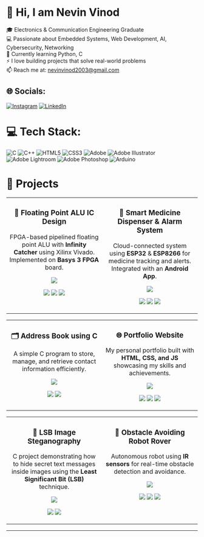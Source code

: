 # 💫 Hi, I am Nevin Vinod
🎓 Electronics & Communication Engineering Graduate<br>💻 Passionate about Embedded Systems, Web Development, AI, Cybersecurity, Networking<br>🌱 Currently learning Python, C<br>⚡ I love building projects that solve real-world problems<br>📫 Reach me at: nevinvinod2003@gmail.com


## 🌐 Socials:
[![Instagram](https://img.shields.io/badge/Instagram-%23E4405F.svg?logo=Instagram&logoColor=white)](https://instagram.com/ne_vin_od) [![LinkedIn](https://img.shields.io/badge/LinkedIn-%230077B5.svg?logo=linkedin&logoColor=white)](https://linkedin.com/in/nevinvinod) 

# 💻 Tech Stack:
![C](https://img.shields.io/badge/c-%2300599C.svg?style=for-the-badge&logo=c&logoColor=white) ![C++](https://img.shields.io/badge/c++-%2300599C.svg?style=for-the-badge&logo=c%2B%2B&logoColor=white) ![HTML5](https://img.shields.io/badge/html5-%23E34F26.svg?style=for-the-badge&logo=html5&logoColor=white) ![CSS3](https://img.shields.io/badge/css3-%231572B6.svg?style=for-the-badge&logo=css3&logoColor=white) ![Adobe](https://img.shields.io/badge/adobe-%23FF0000.svg?style=for-the-badge&logo=adobe&logoColor=white) ![Adobe Illustrator](https://img.shields.io/badge/adobe%20illustrator-%23FF9A00.svg?style=for-the-badge&logo=adobe%20illustrator&logoColor=white) ![Adobe Lightroom](https://img.shields.io/badge/Adobe%20Lightroom-31A8FF.svg?style=for-the-badge&logo=Adobe%20Lightroom&logoColor=white) ![Adobe Photoshop](https://img.shields.io/badge/adobe%20photoshop-%2331A8FF.svg?style=for-the-badge&logo=adobe%20photoshop&logoColor=white) ![Arduino](https://img.shields.io/badge/-Arduino-00979D?style=for-the-badge&logo=Arduino&logoColor=white)

# 🚀 Projects  

<div align="center">

<table>
  <tr>
    <td width="48%" align="center" valign="top">
      <h3>🧮 Floating Point ALU IC Design</h3>
      <p>FPGA-based pipelined floating point ALU with <b>Infinity Catcher</b> using Xilinx Vivado.<br>Implemented on <b>Basys 3 FPGA</b> board.</p>
      <p>
        <a href="https://github.com/nevinvinod/Floating-Point-ALU-IC-Design">
          <img src="https://img.shields.io/badge/View%20Project-181717?style=for-the-badge&logo=github&logoColor=white"/>
        </a>
      </p>
      <p>
        <img src="https://img.shields.io/badge/FPGA-blue?style=flat-square"/> 
        <img src="https://img.shields.io/badge/Verilog-green?style=flat-square"/> 
        <img src="https://img.shields.io/badge/Xilinx-Vivado-orange?style=flat-square"/>
      </p>
    </td>
    <td width="48%" align="center" valign="top">
      <h3>💊 Smart Medicine Dispenser & Alarm System</h3>
      <p>Cloud-connected system using <b>ESP32</b> & <b>ESP8266</b> for medicine tracking and alerts.<br>Integrated with an <b>Android App</b>.</p>
      <p>
        <a href="https://github.com/nevinvinod/Smart-Medicine-Dispenser-and-Alarm-System">
          <img src="https://img.shields.io/badge/View%20Project-181717?style=for-the-badge&logo=github&logoColor=white"/>
        </a>
      </p>
      <p>
        <img src="https://img.shields.io/badge/IoT-blue?style=flat-square"/> 
        <img src="https://img.shields.io/badge/ESP32-green?style=flat-square"/> 
        <img src="https://img.shields.io/badge/Cloud-Firebase-yellow?style=flat-square"/>
      </p>
    </td>
  </tr>
</table>

<table>
  <tr>
    <td width="48%" align="center" valign="top">
      <h3>🗂️ Address Book using C</h3>
      <p>A simple C program to store, manage, and retrieve contact information efficiently.</p>
      <p>
        <a href="https://github.com/nevinvinod/Address-Book-using-C">
          <img src="https://img.shields.io/badge/View%20Project-181717?style=for-the-badge&logo=github&logoColor=white"/>
        </a>
      </p>
      <p>
        <img src="https://img.shields.io/badge/C-blue?style=flat-square"/> 
        <img src="https://img.shields.io/badge/Data%20Structures-orange?style=flat-square"/>
      </p>
    </td>
    <td width="48%" align="center" valign="top">
      <h3>🌐 Portfolio Website</h3>
      <p>My personal portfolio built with <b>HTML, CSS, and JS</b> showcasing my skills and achievements.</p>
      <p>
        <a href="https://github.com/nevinvinod/Portfolio-Website">
          <img src="https://img.shields.io/badge/View%20Project-181717?style=for-the-badge&logo=github&logoColor=white"/>
        </a>
      </p>
      <p>
        <img src="https://img.shields.io/badge/HTML-orange?style=flat-square"/> 
        <img src="https://img.shields.io/badge/CSS-blue?style=flat-square"/> 
        <img src="https://img.shields.io/badge/JavaScript-yellow?style=flat-square"/>
      </p>
    </td>
  </tr>
</table>

<table>
  <tr>
    <td width="48%" align="center" valign="top">
      <h3>🔐 LSB Image Steganography</h3>
      <p>C project demonstrating how to hide secret text messages inside images using the <b>Least Significant Bit (LSB)</b> technique.</p>
      <p>
        <a href="https://github.com/nevinvinod/LSB_Image_Steganography">
          <img src="https://img.shields.io/badge/View%20Project-181717?style=for-the-badge&logo=github&logoColor=white"/>
        </a>
      </p>
      <p>
        <img src="https://img.shields.io/badge/C-blue?style=flat-square"/> 
        <img src="https://img.shields.io/badge/Image%20Processing-green?style=flat-square"/>
      </p>
    </td>
    <td width="48%" align="center" valign="top">
      <h3>🤖 Obstacle Avoiding Robot Rover</h3>
      <p>Autonomous robot using <b>IR sensors</b> for real-time obstacle detection and avoidance.</p>
      <p>
        <a href="https://github.com/nevinvinod/Obstacle-Avoiding-Robot-Rover">
          <img src="https://img.shields.io/badge/View%20Project-181717?style=for-the-badge&logo=github&logoColor=white"/>
        </a>
      </p>
      <p>
        <img src="https://img.shields.io/badge/Embedded%20C-blue?style=flat-square"/> 
        <img src="https://img.shields.io/badge/IR%20Sensors-red?style=flat-square"/> 
        <img src="https://img.shields.io/badge/Robotics-orange?style=flat-square"/>
      </p>
    </td>
  </tr>
</table>

</div>

---
